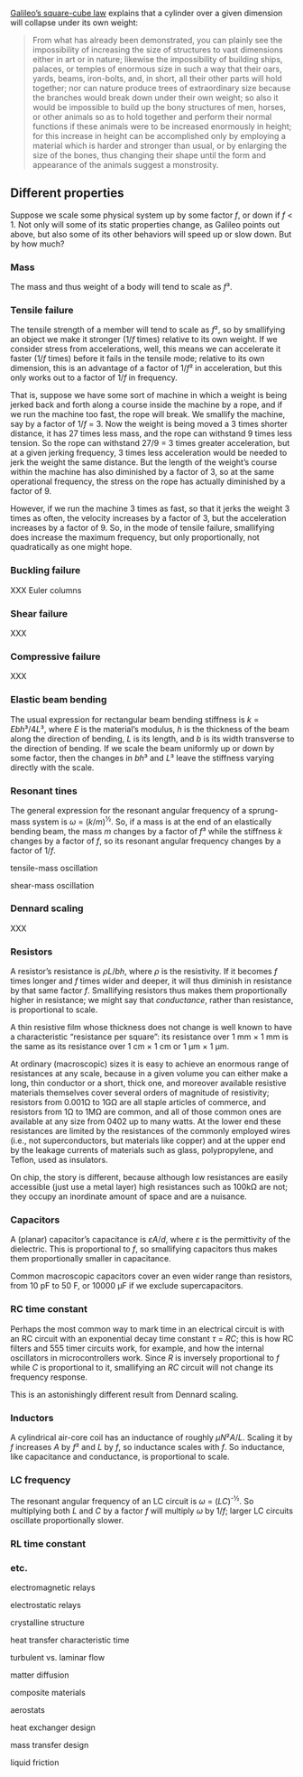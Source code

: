 [Galileo’s square-cube
law](http://galileoandeinstein.physics.virginia.edu/tns_draft/tns_109to152.html)
explains that a cylinder over a given dimension will collapse under
its own weight:

> From what has already been demonstrated, you can plainly see the
> impossibility of increasing the size of structures to vast
> dimensions either in art or in nature; likewise the impossibility of
> building ships, palaces, or temples of enormous size in such a way
> that their oars, yards, beams, iron-bolts, and, in short, all their
> other parts will hold together; nor can nature produce trees of
> extraordinary size because the branches would break down under their
> own weight; so also it would be impossible to build up the bony
> structures of men, horses, or other animals so as to hold together
> and perform their normal functions if these animals were to be
> increased enormously in height; for this increase in height can be
> accomplished only by employing a material which is harder and
> stronger than usual, or by enlarging the size of the bones, thus
> changing their shape until the form and appearance of the animals
> suggest a monstrosity.

Different properties
--------------------

Suppose we scale some physical system up by some factor *f*, or down
if *f* < 1.  Not only will some of its static properties change, as
Galileo points out above, but also some of its other behaviors will
speed up or slow down.  But by how much?

### Mass ###

The mass and thus weight of a body will tend to scale as *f*³.

### Tensile failure ###

The tensile strength of a member will tend to scale as *f*², so by
smallifying an object we make it stronger (1/*f* times) relative to
its own weight.  If we consider stress from accelerations, well, this
means we can accelerate it faster (1/*f* times) before it fails in the
tensile mode; relative to its own dimension, this is an advantage of a
factor of 1/*f*² in acceleration, but this only works out to a factor
of 1/*f* in frequency.

That is, suppose we have some sort of machine in which a weight is
being jerked back and forth along a course inside the machine by a
rope, and if we run the machine too fast, the rope will break.  We
smallify the machine, say by a factor of 1/*f* = 3.  Now the weight is
being moved a 3 times shorter distance, it has 27 times less mass, and
the rope can withstand 9 times less tension.  So the rope can
withstand 27/9 = 3 times greater acceleration, but at a given jerking
frequency, 3 times less acceleration would be needed to jerk the
weight the same distance.  But the length of the weight’s course
within the machine has also diminished by a factor of 3, so at the
same operational frequency, the stress on the rope has actually
diminished by a factor of 9.

However, if we run the machine 3 times as fast, so that it jerks the
weight 3 times as often, the velocity increases by a factor of 3, but
the acceleration increases by a factor of 9.  So, in the mode of
tensile failure, smallifying does increase the maximum frequency, but
only proportionally, not quadratically as one might hope.

### Buckling failure ###

XXX Euler columns

### Shear failure ###

XXX

### Compressive failure ###

XXX

### Elastic beam bending ###

The usual expression for rectangular beam bending stiffness is *k* =
*Ebh*³/4*L*³, where *E* is the material’s modulus, *h* is the
thickness of the beam along the direction of bending, *L* is its
length, and *b* is its width transverse to the direction of bending.
If we scale the beam uniformly up or down by some factor, then the
changes in *bh*³ and *L*³ leave the stiffness varying directly with
the scale.

### Resonant tines ###

The general expression for the resonant angular frequency of a
sprung-mass system is *ω* = (*k*/*m*)<sup>½</sup>.  So, if a mass is
at the end of an elastically bending beam, the mass *m* changes by a
factor of *f*³ while the stiffness *k* changes by a factor of *f*, so
its resonant angular frequency changes by a factor of 1/*f*.

tensile-mass oscillation

shear-mass oscillation

### Dennard scaling ###

XXX

### Resistors ###

A resistor’s resistance is *ρL*/*bh*, where *ρ* is the resistivity.
If it becomes *f* times longer and *f* times wider and deeper, it will
thus diminish in resistance by that same factor *f*.  Smallifying
resistors thus makes them proportionally higher in resistance; we
might say that *conductance*, rather than resistance, is proportional
to scale.

A thin resistive film whose thickness does not change is well known to
have a characteristic “resistance per square”: its resistance over 1
mm × 1 mm is the same as its resistance over 1 cm × 1 cm or 1 μm × 1
μm.

At ordinary (macroscopic) sizes it is easy to achieve an enormous
range of resistances at any scale, because in a given volume you can
either make a long, thin conductor or a short, thick one, and moreover
available resistive materials themselves cover several orders of
magnitude of resistivity; resistors from 0.001Ω to 1GΩ are all staple
articles of commerce, and resistors from 1Ω to 1MΩ are common, and all
of those common ones are available at any size from 0402 up to many
watts.  At the lower end these resistances are limited by the
resistances of the commonly employed wires (i.e., not superconductors,
but materials like copper) and at the upper end by the leakage
currents of materials such as glass, polypropylene, and Teflon, used
as insulators.

On chip, the story is different, because although low resistances are
easily accessible (just use a metal layer) high resistances such as
100kΩ are not; they occupy an inordinate amount of space and are a
nuisance.

### Capacitors ###

A (planar) capacitor’s capacitance is *εA*/*d*, where *ε* is the
permittivity of the dielectric.  This is proportional to *f*, so
smallifying capacitors thus makes them proportionally smaller in
capacitance.

Common macroscopic capacitors cover an even wider range than
resistors, from 10 pF to 50 F, or 10000 μF if we exclude
supercapacitors.

### RC time constant ###

Perhaps the most common way to mark time in an electrical circuit is
with an RC circuit with an exponential decay time constant *τ* = *RC*;
this is how RC filters and 555 timer circuits work, for example, and
how the internal oscillators in microcontrollers work.  Since *R* is
inversely proportional to *f* while *C* is proportional to it,
smallifying an *RC* circuit will not change its frequency response.

This is an astonishingly different result from Dennard scaling.

### Inductors ###

A cylindrical air-core coil has an inductance of roughly *μN*²*A*/*L*.
Scaling it by *f* increases *A* by *f*² and *L* by *f*, so inductance
scales with *f*.  So inductance, like capacitance and conductance, is
proportional to scale.

### LC frequency ###

The resonant angular frequency of an LC circuit is *ω* =
(*LC*)<sup>-½</sup>.  So multiplying both *L* and *C* by a factor *f*
will multiply *ω* by 1/*f*; larger LC circuits oscillate
proportionally slower.

### RL time constant ###

### etc. ###

electromagnetic relays

electrostatic relays

crystalline structure

heat transfer characteristic time

turbulent vs. laminar flow

matter diffusion

composite materials

aerostats

heat exchanger design

mass transfer design

liquid friction
